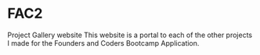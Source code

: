 # FAC2
Project Gallery website
This website is a portal to each of the other projects I made for the Founders and Coders Bootcamp Application.
